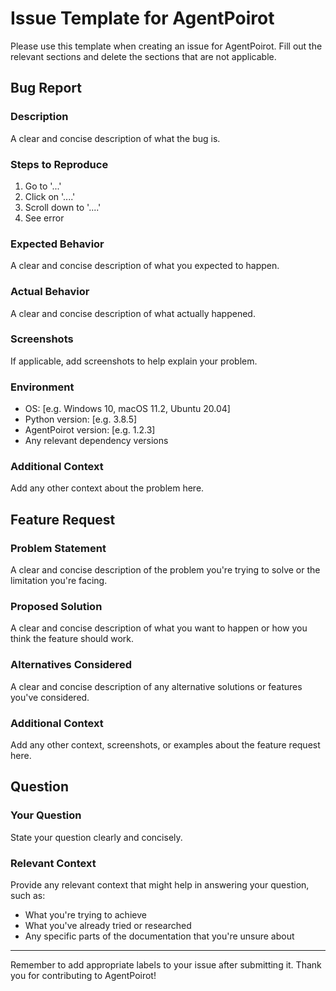 # Issue Template for AgentPoirot

Please use this template when creating an issue for AgentPoirot. Fill out the relevant sections and delete the sections that are not applicable.

## Bug Report

### Description
A clear and concise description of what the bug is.

### Steps to Reproduce
1. Go to '...'
2. Click on '....'
3. Scroll down to '....'
4. See error

### Expected Behavior
A clear and concise description of what you expected to happen.

### Actual Behavior
A clear and concise description of what actually happened.

### Screenshots
If applicable, add screenshots to help explain your problem.

### Environment
 - OS: [e.g. Windows 10, macOS 11.2, Ubuntu 20.04]
 - Python version: [e.g. 3.8.5]
 - AgentPoirot version: [e.g. 1.2.3]
 - Any relevant dependency versions

### Additional Context
Add any other context about the problem here.

## Feature Request

### Problem Statement
A clear and concise description of the problem you're trying to solve or the limitation you're facing.

### Proposed Solution
A clear and concise description of what you want to happen or how you think the feature should work.

### Alternatives Considered
A clear and concise description of any alternative solutions or features you've considered.

### Additional Context
Add any other context, screenshots, or examples about the feature request here.

## Question

### Your Question
State your question clearly and concisely.

### Relevant Context
Provide any relevant context that might help in answering your question, such as:
- What you're trying to achieve
- What you've already tried or researched
- Any specific parts of the documentation that you're unsure about

---

Remember to add appropriate labels to your issue after submitting it. Thank you for contributing to AgentPoirot!